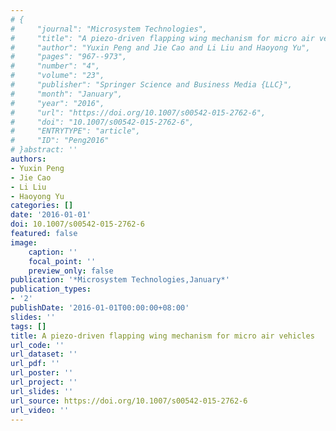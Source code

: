 ```yaml
---
# {
#     "journal": "Microsystem Technologies",
#     "title": "A piezo-driven flapping wing mechanism for micro air vehicles",
#     "author": "Yuxin Peng and Jie Cao and Li Liu and Haoyong Yu",
#     "pages": "967--973",
#     "number": "4",
#     "volume": "23",
#     "publisher": "Springer Science and Business Media {LLC}",
#     "month": "January",
#     "year": "2016",
#     "url": "https://doi.org/10.1007/s00542-015-2762-6",
#     "doi": "10.1007/s00542-015-2762-6",
#     "ENTRYTYPE": "article",
#     "ID": "Peng2016"
# }abstract: ''
authors:
- Yuxin Peng
- Jie Cao
- Li Liu
- Haoyong Yu
categories: []
date: '2016-01-01'
doi: 10.1007/s00542-015-2762-6
featured: false
image:
    caption: ''
    focal_point: ''
    preview_only: false
publication: '*Microsystem Technologies,January*'
publication_types:
- '2'
publishDate: '2016-01-01T00:00:00+08:00'
slides: ''
tags: []
title: A piezo-driven flapping wing mechanism for micro air vehicles
url_code: ''
url_dataset: ''
url_pdf: ''
url_poster: ''
url_project: ''
url_slides: ''
url_source: https://doi.org/10.1007/s00542-015-2762-6
url_video: ''
---
```

